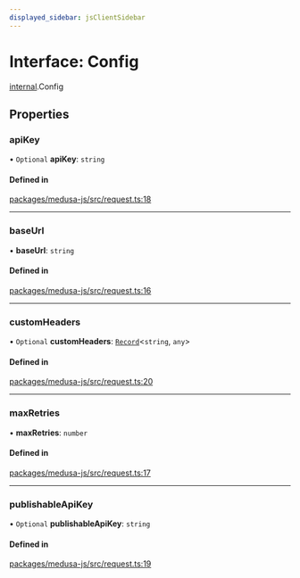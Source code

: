```yaml
---
displayed_sidebar: jsClientSidebar
---
```


# Interface: Config

[internal](../modules/internal-12.md).Config

## Properties

### apiKey

• `Optional` **apiKey**: `string`

#### Defined in

[packages/medusa-js/src/request.ts:18](https://github.com/medusajs/medusa/blob/b38f73726/packages/medusa-js/src/request.ts#L18)

___

### baseUrl

• **baseUrl**: `string`

#### Defined in

[packages/medusa-js/src/request.ts:16](https://github.com/medusajs/medusa/blob/b38f73726/packages/medusa-js/src/request.ts#L16)

___

### customHeaders

• `Optional` **customHeaders**: [`Record`](../modules/internal.md#record)<`string`, `any`\>

#### Defined in

[packages/medusa-js/src/request.ts:20](https://github.com/medusajs/medusa/blob/b38f73726/packages/medusa-js/src/request.ts#L20)

___

### maxRetries

• **maxRetries**: `number`

#### Defined in

[packages/medusa-js/src/request.ts:17](https://github.com/medusajs/medusa/blob/b38f73726/packages/medusa-js/src/request.ts#L17)

___

### publishableApiKey

• `Optional` **publishableApiKey**: `string`

#### Defined in

[packages/medusa-js/src/request.ts:19](https://github.com/medusajs/medusa/blob/b38f73726/packages/medusa-js/src/request.ts#L19)
